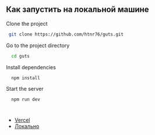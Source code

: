 
## Как запустить на локальной машине


Clone the project

```bash
 git clone https://github.com/htnr76/guts.git
```

Go to the project directory

```bash
  cd guts
```

Install dependencies

```bash
  npm install
```

Start the server

```bash
  npm run dev
```




#
 - [Vercel](https://guts-em1n.vercel.app/ )
 - [Локально ](http://localhost:3000/)